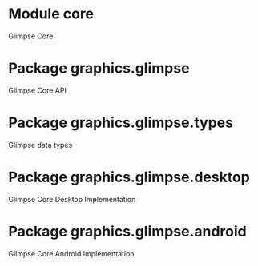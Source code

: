 # Module core

Glimpse Core

# Package graphics.glimpse

Glimpse Core API

# Package graphics.glimpse.types

Glimpse data types

# Package graphics.glimpse.desktop

Glimpse Core Desktop Implementation

# Package graphics.glimpse.android

Glimpse Core Android Implementation

